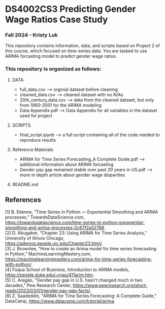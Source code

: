 # DS4002CS3 Predicting Gender Wage Ratios Case Study 
### Fall 2024 - Kristy Luk

This repository contains information, data, and scripts based on Project 2 of this course, which focused on time-series data. You are tasked to use ARIMA forcasting model to predict gender wage ratios. 

### This repository is organized as follows:
1. DATA
    - full_data.csv --> orginial dataset before cleaning
    - cleaned_data.csv --> cleaned dataset with no N/As
    - 20th_century_data.csv --> data from the cleaned dataset, but only from 1960-2001 for the ARIMA modeling 
    - Data Appendix.pdf --> Data Appendix for all variables in the dataset used for project
      
2. SCRIPTS
    - final_script.ipynb --> a full script containing all of the code needed to reproduce results

3. Reference Materials
    - ARIMA for Time Series Forecasting_A Complete Guide.pdf --> additional information about ARIMA forcasting 
    - Gender pay gap remained stable over past 20 years in US.pdf --> more in depth article about gender wage disparities
      
4. README.md

## References
[1] 	B. Etienne, “Time Series in Python — Exponential Smoothing and ARIMA processes,” TowardsDataScience.com, https://towardsdatascience.com/time-series-in-python-exponential-smoothing-and-arima-processes-2c67f2a52788.  
[2] 	D. Abugaber, “Chapter 23: Using ARIMA for Time Series Analysis,” University of Illinois Chicago, https://ademos.people.uic.edu/Chapter23.html/.  
[3] 	J. Brownlee, “How to create an Arima model for time series forecasting in Python,” MachineLearningMastery.com, https://machinelearningmastery.com/arima-for-time-series-forecasting-with-python/.  
[4]	Fuqua School of Business, Introduction to ARIMA models, https://people.duke.edu/~rnau/411arim.htm.  
[5] C. Aragão, "Gender pay gap in U.S. hasn’t changed much in two decades," Pew Research Center, https://www.pewresearch.org/short-reads/2023/03/01/gender-pay-gap-facts/.  
[6] Z. Saadeddin, "ARIMA for Time Series Forecasting: A Complete Guide," DataCamp, https://www.datacamp.com/tutorial/arima.
